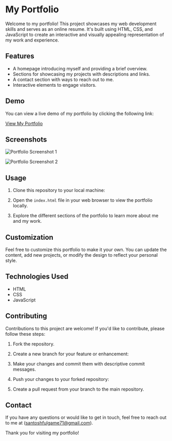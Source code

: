 # My Portfolio

Welcome to my portfolio! This project showcases my web development skills and serves as an online resume. It's built using HTML, CSS, and JavaScript to create an interactive and visually appealing representation of my work and experience.

## Features

- A homepage introducing myself and providing a brief overview.
- Sections for showcasing my projects with descriptions and links.
- A contact section with ways to reach out to me.
- Interactive elements to engage visitors.

## Demo

You can view a live demo of my portfolio by clicking the following link:

[View My Portfolio](https://portfoliosantoshfulgame.netlify.app/)

## Screenshots

![Portfolio Screenshot 1](screenshots/screenshot1.png)

![Portfolio Screenshot 2](screenshots/screenshot2.png)

## Usage

1. Clone this repository to your local machine:

2. Open the `index.html` file in your web browser to view the portfolio locally.

3. Explore the different sections of the portfolio to learn more about me and my work.

## Customization

Feel free to customize this portfolio to make it your own. You can update the content, add new projects, or modify the design to reflect your personal style.

## Technologies Used

- HTML
- CSS
- JavaScript

## Contributing

Contributions to this project are welcome! If you'd like to contribute, please follow these steps:

1. Fork the repository.

2. Create a new branch for your feature or enhancement:

3. Make your changes and commit them with descriptive commit messages.

4. Push your changes to your forked repository:

5. Create a pull request from your branch to the main repository.

## Contact

If you have any questions or would like to get in touch, feel free to reach out to me at (santoshfulgame71@gmail.com).

Thank you for visiting my portfolio!

